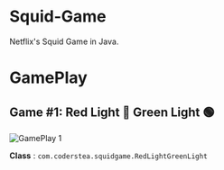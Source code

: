 # Squid-Game
Netflix's Squid Game in Java.


# GamePlay 

## Game #1: Red Light 🔴 Green Light 🟢
![GamePlay 1](https://media.giphy.com/media/SopXUq7XkQgH4ngegZ/giphy.gif)

**Class** : `com.coderstea.squidgame.RedLightGreenLight`
